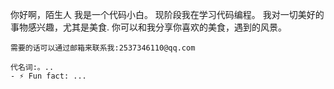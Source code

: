 你好啊，陌生人
    我是一个代码小白。
    现阶段我在学习代码编程。
    我对一切美好的事物感兴趣，尤其是美食.
    你可以和我分享你喜欢的美食，遇到的风景。

    需要的话可以通过邮箱来联系我:2537346110@qq.com

    代名词:。..
    - ⚡ Fun fact: ...

<!---
幸运日/幸运日是一个专门的穴居存储库,因为它的"阅读"。
